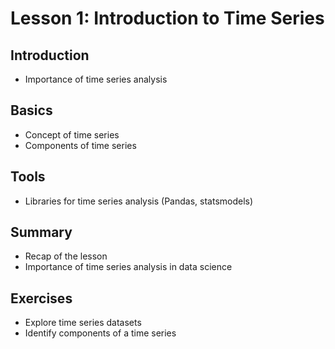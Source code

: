 # Lesson 1: Introduction to Time Series

## Introduction
- Importance of time series analysis

## Basics
- Concept of time series
- Components of time series

## Tools
- Libraries for time series analysis (Pandas, statsmodels)

## Summary
- Recap of the lesson
- Importance of time series analysis in data science

## Exercises
- Explore time series datasets
- Identify components of a time series
